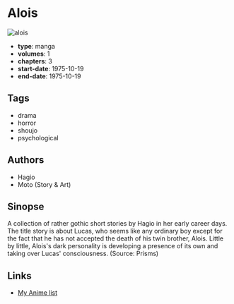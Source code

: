 # Alois

![alois](https://cdn.myanimelist.net/images/manga/3/57279.jpg)

-   **type**: manga
-   **volumes**: 1
-   **chapters**: 3
-   **start-date**: 1975-10-19
-   **end-date**: 1975-10-19

## Tags

-   drama
-   horror
-   shoujo
-   psychological

## Authors

-   Hagio
-   Moto (Story & Art)

## Sinopse

A collection of rather gothic short stories by Hagio in her early career days. The title story is about Lucas, who seems like any ordinary boy except for the fact that he has not accepted the death of his twin brother, Alois. Little by little, Alois's dark personality is developing a presence of its own and taking over Lucas' consciousness. (Source: Prisms)

## Links

-   [My Anime list](https://myanimelist.net/manga/9157/Alois)
